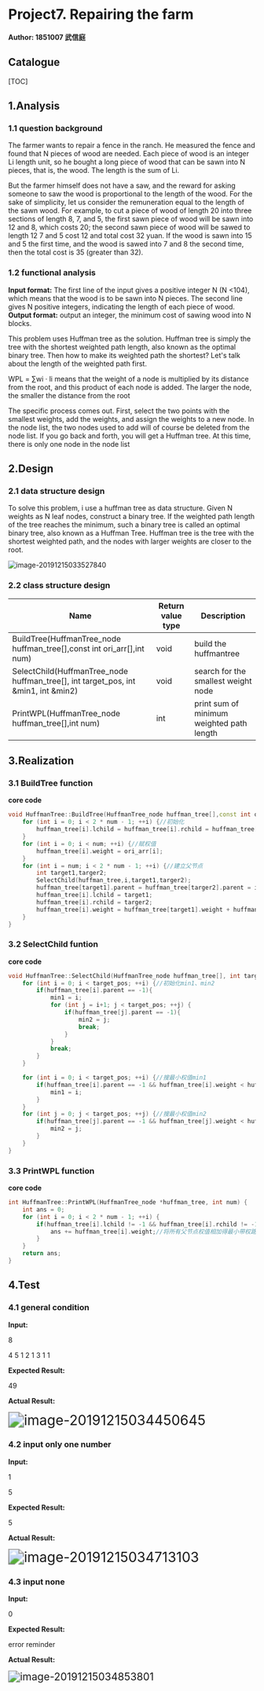 # Project7. Repairing the farm

**Author: 1851007 武信庭**

## Catalogue

[TOC]

## 1.Analysis



### 1.1 question background

The farmer wants to repair a fence in the ranch. He measured the fence and found that N pieces of wood are needed. Each piece of wood is an integer Li length unit, so he bought a long piece of wood that can be sawn into N pieces, that is, the wood. The length is the sum of Li.

But the farmer himself does not have a saw, and the reward for asking someone to saw the wood is proportional to the length of the wood. For the sake of simplicity, let us consider the remuneration equal to the length of the sawn wood. For example, to cut a piece of wood of length 20 into three sections of length 8, 7, and 5, the first sawn piece of wood will be sawn into 12 and 8, which costs 20; the second sawn piece of wood will be sawed to length 12 7 and 5 cost 12 and total cost 32 yuan. If the wood is sawn into 15 and 5 the first time, and the wood is sawed into 7 and 8 the second time, then the total cost is 35 (greater than 32).

### 1.2 functional analysis

**Input format:** The first line of the input gives a positive integer N (N <104), which means that the wood is to be sawn into N pieces. The second line gives N positive integers, indicating the length of each piece of wood.
**Output format:** output an integer, the minimum cost of sawing wood into N blocks.

This problem uses Huffman tree as the solution. Huffman tree is simply the tree with the shortest weighted path length, also known as the optimal binary tree. Then how to make its weighted path the shortest? Let's talk about the length of the weighted path first.

WPL = ∑wi · li means that the weight of a node is multiplied by its distance from the root, and this product of each node is added. The larger the node, the smaller the distance from the root

The specific process comes out. First, select the two points with the smallest weights, add the weights, and assign the weights to a new node. In the node list, the two nodes used to add will of course be deleted from the node list. If you go back and forth, you will get a Huffman tree. At this time, there is only one node in the node list



## 2.Design



### 2.1 data structure design

To solve this problem, i use a huffman tree as data structure. Given N weights as N leaf nodes, construct a binary tree. If the weighted path length of the tree reaches the minimum, such a binary tree is called an optimal binary tree, also known as a Huffman Tree. Huffman tree is the tree with the shortest weighted path, and the nodes with larger weights are closer to the root.

![image-20191215033527840](../material/image-20191215033527840.png)



### 2.2 class structure design



| Name                                                         | Return value type | Description                               |
| ------------------------------------------------------------ | ----------------- | ----------------------------------------- |
| BuildTree(HuffmanTree_node huffman_tree[],const int ori_arr[],int num) | void              | build the huffmantree                     |
| SelectChild(HuffmanTree_node huffman_tree[], int target_pos, int &min1, int &min2) | void              | search for the smallest weight node       |
| PrintWPL(HuffmanTree_node huffman_tree[],int num)            | int               | print sum of minimum weighted path length |

 

## 3.Realization

### 3.1 BuildTree function

**core code**

```c++
void HuffmanTree::BuildTree(HuffmanTree_node huffman_tree[],const int ori_arr[],int num) {
    for (int i = 0; i < 2 * num - 1; ++i) {//初始化
        huffman_tree[i].lchild = huffman_tree[i].rchild = huffman_tree[i].parent =-1;
    }
    for (int i = 0; i < num; ++i) {//赋权值
        huffman_tree[i].weight = ori_arr[i];
    }
    for (int i = num; i < 2 * num - 1; ++i) {//建立父节点
        int target1,targer2;
        SelectChild(huffman_tree,i,target1,targer2);
        huffman_tree[target1].parent = huffman_tree[targer2].parent = i;
        huffman_tree[i].lchild = target1;
        huffman_tree[i].rchild = targer2;
        huffman_tree[i].weight = huffman_tree[target1].weight + huffman_tree[targer2].weight;
    }
}
```



### 3.2 SelectChild funtion

**core code**

```C++
void HuffmanTree::SelectChild(HuffmanTree_node huffman_tree[], int target_pos, int &min1, int &min2){
    for (int i = 0; i < target_pos; ++i) {//初始化min1、min2
        if(huffman_tree[i].parent == -1){
            min1 = i;
            for (int j = i+1; j < target_pos; ++j) {
                if(huffman_tree[j].parent == -1){
                    min2 = j;
                    break;
                }
            }
            break;
        }
    }

    for (int i = 0; i < target_pos; ++i) {//搜最小权值min1
        if(huffman_tree[i].parent == -1 && huffman_tree[i].weight < huffman_tree[min1].weight && i != min2){
            min1 = i;
        }
    }
    for (int j = 0; j < target_pos; ++j) {//搜最小权值min2
        if(huffman_tree[j].parent == -1 && huffman_tree[j].weight < huffman_tree[min2].weight && j != min1){
            min2 = j;
        }
    }
}
```



### 3.3 PrintWPL function

**core code**

```C++
int HuffmanTree::PrintWPL(HuffmanTree_node *huffman_tree, int num) {
    int ans = 0;
    for (int i = 0; i < 2 * num - 1; ++i) {
        if(huffman_tree[i].lchild != -1 && huffman_tree[i].rchild != -1){
            ans += huffman_tree[i].weight;//将所有父节点权值相加得最小带权路径长度和（未实现路径长度赋值）
        }
    }
    return ans;
}
```



## 4.Test

### 4.1 general condition 

**Input:**

8 

4 5 1 2 1 3 1 1

**Expected Result:**

49

**Actual Result:**

<img src="../material/image-20191215034450645.png" alt="image-20191215034450645" style="zoom: 200%;" />



### 4.2 input only one number

**Input:**

1

5

**Expected Result:**

5

**Actual Result:**



<img src="../material/image-20191215034713103.png" alt="image-20191215034713103" style="zoom:200%;" />



### 4.3 input none

**Input:**

0

**Expected Result:**

error reminder

**Actual Result:**

<img src="../material/image-20191215034853801.png" alt="image-20191215034853801" style="zoom:150%;" /> 


